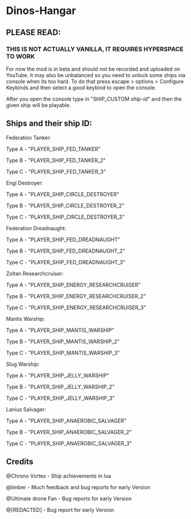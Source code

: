 # Dinos-Hangar

## PLEASE READ:
### THIS IS NOT ACTUALLY VANILLA, IT REQUIRES HYPERSPACE TO WORK

For now the mod is in beta and should not be recorded and uploaded on YouTube. It may also be unbalanced so you need to unlock some ships via console when its too hard.
To do that press escape > options > Configure Keybinds and then select a good keybind to open the console.


After you open the console type in "SHIP_CUSTOM *ship-id*" and then the given ship will be playable.



## Ships and their ship ID:

Federation Tanker:

Type A - "PLAYER_SHIP_FED_TANKER"

Type B - "PLAYER_SHIP_FED_TANKER_2"

Type C - "PLAYER_SHIP_FED_TANKER_3"


Engi Destroyer:

Type A - "PLAYER_SHIP_CIRCLE_DESTROYER"

Type B - "PLAYER_SHIP_CIRCLE_DESTROYER_2"

Type C - "PLAYER_SHIP_CIRCLE_DESTROYER_3"

Federation Dreadnaught:

Type A - "PLAYER_SHIP_FED_DREADNAUGHT"

Type B - "PLAYER_SHIP_FED_DREADNAUGHT_2"

Type C - "PLAYER_SHIP_FED_DREADNAUGHT_3"


Zoltan Researchcruiser:

Type A - "PLAYER_SHIP_ENERGY_RESEARCHCRUISER"

Type B - "PLAYER_SHIP_ENERGY_RESEARCHCRUISER_2"

Type C - "PLAYER_SHIP_ENERGY_RESEARCHCRUISER_3"


Mantis Warship:

Type A - "PLAYER_SHIP_MANTIS_WARSHIP"

Type B - "PLAYER_SHIP_MANTIS_WARSHIP_2"

Type C - "PLAYER_SHIP_MANTIS_WARSHIP_3"


Slug Warship:

Type A - "PLAYER_SHIP_JELLY_WARSHIP"

Type B - "PLAYER_SHIP_JELLY_WARSHIP_2"

Type C - "PLAYER_SHIP_JELLY_WARSHIP_3"

Lanius Salvager:


Type A - "PLAYER_SHIP_ANAEROBIC_SALVAGER"

Type B - "PLAYER_SHIP_ANAEROBIC_SALVAGER_2"

Type C - "PLAYER_SHIP_ANAEROBIC_SALVAGER_3"


## Credits
@Chrono Vortex - Ship achievements in lua

@limber - Much feedback and bug reports for early Version

@Ultimate drone Fan - Bug reports for early Version

@[REDACTED] - Bug report for early Version
